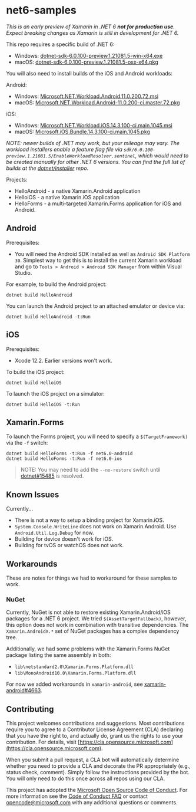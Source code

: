 # net6-samples

_This is an *early* preview of Xamarin in .NET 6 **not for production use**. Expect breaking changes as Xamarin is still in development for .NET 6._

This repo requires a specific build of .NET 6:

* Windows: [dotnet-sdk-6.0.100-preview.1.21081.5-win-x64.exe](https://dotnetcli.azureedge.net/dotnet/Sdk/6.0.100-preview.1.21081.5/dotnet-sdk-6.0.100-preview.1.21081.5-win-x64.exe)
* macOS: [dotnet-sdk-6.0.100-preview.1.21081.5-osx-x64.pkg](https://dotnetcli.azureedge.net/dotnet/Sdk/6.0.100-preview.1.21081.5/dotnet-sdk-6.0.100-preview.1.21081.5-osx-x64.pkg)

You will also need to install builds of the iOS and Android workloads:

Android:

* Windows: [Microsoft.NET.Workload.Android.11.0.200.72.msi](https://dl.internalx.com/vsts-devdiv/Xamarin.Android/public/net6/4435786/master/abea285994fb4366de7c6c5e1ae9cc9ee22145dd/Microsoft.NET.Workload.Android.11.0.200.72.msi)
* macOS: [Microsoft.NET.Workload.Android-11.0.200-ci.master.72.pkg](https://dl.internalx.com/vsts-devdiv/Xamarin.Android/public/net6/4435786/master/abea285994fb4366de7c6c5e1ae9cc9ee22145dd/Microsoft.NET.Workload.Android-11.0.200-ci.master.72.pkg)

iOS:

* Windows: [Microsoft.NET.Workload.iOS.14.3.100-ci.main.1045.msi](https://bosstoragemirror.azureedge.net/wrench/main/783faabb73719f874d33976119c678a04f907041/4435855/package/Microsoft.NET.Workload.iOS.14.3.100-ci.main.1045.msi)
* macOS: [Microsoft.iOS.Bundle.14.3.100-ci.main.1045.pkg](https://bosstoragemirror.azureedge.net/wrench/main/783faabb73719f874d33976119c678a04f907041/4435855/package/Microsoft.iOS.Bundle.14.3.100-ci.main.1045.pkg)

_NOTE: newer builds of .NET *may* work, but your mileage may vary.
The workload installers enable a feature flag file via
`sdk/6.0.100-preview.1.21081.5/EnableWorkloadResolver.sentinel`, which would
need to be created manually for other .NET 6 versions. You can find
the full list of builds at the [dotnet/installer][dotnet/installer]
repo._

Projects:

* HelloAndroid - a native Xamarin.Android application
* HelloiOS - a native Xamarin.iOS application
* HelloForms - a multi-targeted Xamarin.Forms application for iOS and Android.

[dotnet/installer]: https://github.com/dotnet/installer#installers-and-binaries

## Android

Prerequisites:

* You will need the Android SDK installed as well as `Android SDK Platform 30`. Simplest way to get this is to install the current Xamarin workload and go to `Tools > Android > Android SDK Manager` from within Visual Studio.

For example, to build the Android project:

    dotnet build HelloAndroid

You can launch the Android project to an attached emulator or device via:

    dotnet build HelloAndroid -t:Run

## iOS

Prerequisites:

* Xcode 12.2. Earlier versions won't work.

To build the iOS project:

    dotnet build HelloiOS

To launch the iOS project on a simulator:

    dotnet build HelloiOS -t:Run

## Xamarin.Forms

To launch the Forms project, you will need to specify a `$(TargetFramework)` via the `-f` switch:

    dotnet build HelloForms -t:Run -f net6.0-android
    dotnet build HelloForms -t:Run -f net6.0-ios

> NOTE: You may need to add the `--no-restore` switch until
> [dotnet#15485](https://github.com/dotnet/sdk/issues/15485) is
> resolved.

## Known Issues

Currently...

* There is not a way to setup a binding project for Xamarin.iOS.
* `System.Console.WriteLine` does not work on Xamarin.Android. Use
  `Android.Util.Log.Debug` for now.
* Building for device doesn't work for iOS.
* Building for tvOS or watchOS does not work.

## Workarounds

These are notes for things we had to workaround for these samples to work.

### NuGet

Currently, NuGet is not able to restore existing Xamarin.Android/iOS
packages for a .NET 6 project. We tried `$(AssetTargetFallback)`,
however, this option does not work in combination with transitive
dependencies. The `Xamarin.AndroidX.*` set of NuGet packages has a
complex dependency tree.

Additionally, we had some problems with the Xamarin.Forms NuGet
package listing the same assembly in both:

* `lib\netstandard2.0\Xamarin.Forms.Platform.dll`
* `lib\MonoAndroid10.0\Xamarin.Forms.Platform.dll`

For now we added workarounds in `xamarin-android`, see
[xamarin-android#4663](https://github.com/xamarin/xamarin-android/pull/4663).

## Contributing

This project welcomes contributions and suggestions.  Most contributions require you to agree to a
Contributor License Agreement (CLA) declaring that you have the right to, and actually do, grant us
the rights to use your contribution. For details, visit [https://cla.opensource.microsoft.com](https://cla.opensource.microsoft.com).

When you submit a pull request, a CLA bot will automatically determine whether you need to provide
a CLA and decorate the PR appropriately (e.g., status check, comment). Simply follow the instructions
provided by the bot. You will only need to do this once across all repos using our CLA.

This project has adopted the [Microsoft Open Source Code of Conduct](https://opensource.microsoft.com/codeofconduct/).
For more information see the [Code of Conduct FAQ](https://opensource.microsoft.com/codeofconduct/faq/) or
contact [opencode@microsoft.com](mailto:opencode@microsoft.com) with any additional questions or comments.
